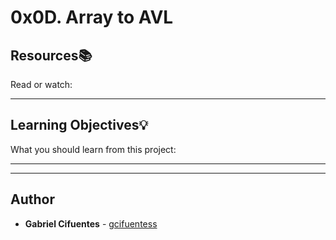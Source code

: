 # 0x0D. Array to AVL

## Resources:books:
Read or watch:

---
## Learning Objectives:bulb:
What you should learn from this project:

---
---

## Author
* **Gabriel Cifuentes** - [gcifuentess](https://github.com/gcifuentess/)